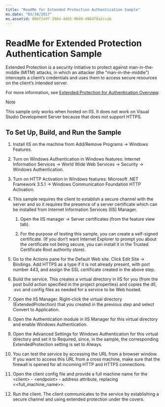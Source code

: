 ```yaml
---
title: "ReadMe for Extended Protection Authentication Sample"
ms.date: "03/30/2017"
ms.assetid: 80bf2e97-398d-4db5-9040-d96478a2ccab
---
```

# ReadMe for Extended Protection Authentication Sample
Extended Protection is a security initiative to protect against man-in-the-middle (MITM) attacks, in which an attacker (the "man-in-the-middle") intercepts a client’s credentials and uses them to access secure resources on the client’s intended server.  
  
 For more information, see [Extended Protection for Authentication Overview](../../../../docs/framework/wcf/feature-details/extended-protection-for-authentication-overview.md).  
  
> [!NOTE]
>  This sample only works when hosted on IIS. It does not work on Visual Studio Development Server because that does not support HTTPS.  
  
## To Set Up, Build, and Run the Sample  
  
1. Install IIS on the machine from Add/Remove Programs -> Windows Features.  
  
2. Turn on Windows Authentication in Windows features: Internet Information Services -> World Wide Web Services -> Security -> Windows Authentication.  
  
3. Turn on HTTP Activation in Windows features: Microsoft .NET Framework 3.5.1 -> Windows Communication Foundation HTTP Activation.  
  
4. This sample requires the client to establish a secure channel with the server and so it requires the presence of a server certificate which can be installed from Internet Information Services (IIS) Manager.  
  
    1. Open the IIS manager -> Server certificates (from the feature view tab).  
  
    2. For the purpose of testing this sample, you can create a self-signed certificate. (If you don’t want Internet Explorer to prompt you about the certificate not being secure, you can install it in the Trusted Certificate Root authority store).  
  
5. Go to the Actions pane for the Default Web site. Click Edit Site -> Bindings. Add HTTPS as a type if it is not already present, with port number 443, and assign the SSL certificate created in the above step.  
  
6. Build the service. This creates a virtual directory in IIS for you (from the post build action specified in the project properties) and copies the dll, .svc and config files as needed for a service to be Web hosted.  
  
7. Open the IIS Manager. Right-click the virtual directory (ExtendedProtection) that you created in the previous step and select Convert to Application.  
  
8. Open the Authentication module in IIS Manager for this virtual directory and enable Windows Authentication.  
  
9. Open the Advanced Settings for Windows Authentication for this virtual directory and set it to Required, since, in the sample, the corresponding ExtendedProtection setting is set to Always.  
  
10. You can test the service by accessing the URL from a browser window. If you want to access this URL from a cross machine, make sure that the firewall is opened for all incoming HTTP and HTTPS connections.  
  
11. Open the client config file and provide a full machine name for the \<client> - \<endpoint> - address attribute, replacing <<full_machine_name>>.  
  
12. Run the client. The client communicates to the service by establishing a secure channel and using extended protection under the covers.

